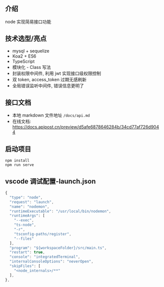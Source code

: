 ## 介绍

node 实现简易接口功能

## 技术选型/亮点

- mysql + sequelize
- Koa2 + ES6
- TypeScript
- 模块化 - Class 写法
- 封装权限中间件, 利用 jwt 实现接口级权限控制
- 双 token, access_token 过期无感刷新
- 全局错误监听中间件, 错误信息更明了

## 接口文档

- 本地 markdown 文件地址 `/docs/api.md`
- 在线文档: https://docs.apipost.cn/preview/d5afe6878646284b/34cd77af726d9044

## 启动项目

```
npm install
npm run serve
```

## vscode 调试配置-launch.json

```js
{
  "type": "node",
  "request": "launch",
  "name": "nodemon",
  "runtimeExecutable": "/usr/local/bin/nodemon",
  "runtimeArgs": [
    "--exec",
    "ts-node",
    "-r",
    "tsconfig-paths/register",
    "--files"
  ],
  "program": "${workspaceFolder}/src/main.ts",
  "restart": true,
  "console": "integratedTerminal",
  "internalConsoleOptions": "neverOpen",
  "skipFiles": [
    "<node_internals>/**"
  ],
},
```

